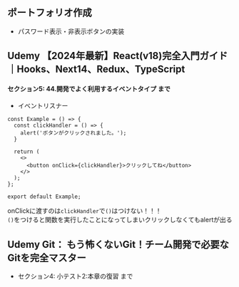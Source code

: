 ## ポートフォリオ作成
- パスワード表示・非表示ボタンの実装

## Udemy 【2024年最新】React(v18)完全入門ガイド｜Hooks、Next14、Redux、TypeScript
#### セクション5: 44.開発でよく利用するイベントタイプ まで
- イベントリスナー
```
const Example = () => {
  const clickHandler = () => {
    alert('ボタンがクリックされました。');
  }

  return (
    <>
      <button onClick={clickHandler}>クリックしてね</button>
    </>
  );
};

export default Example;
```
onClickに渡すのは`clickHandler`で`()`はつけない！！！  
`()`をつけると関数を実行したことになってしまいクリックしなくてもalertが出る

## Udemy Git： もう怖くないGit！チーム開発で必要なGitを完全マスター
- セクション4: 小テスト2:本章の復習 まで
